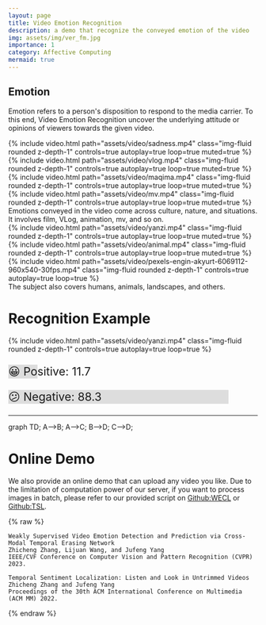 ```yaml
---
layout: page
title: Video Emotion Recognition
description: a demo that recognize the conveyed emotion of the video
img: assets/img/ver_fm.jpg
importance: 1
category: Affective Computing
mermaid: true
---
```




## Emotion

Emotion refers to a person's disposition to respond to the media carrier. To this end, Video Emotion Recognition uncover the underlying attitude or opinions of viewers towards the given video.


<div class="row mt-3">
    <div class="col-sm mt-3 mt-md-0">
        {% include video.html path="assets/video/sadness.mp4" class="img-fluid rounded z-depth-1" controls=true autoplay=true loop=true muted=true %}
    </div>
    <div class="col-sm mt-3 mt-md-0">
        {% include video.html path="assets/video/vlog.mp4" class="img-fluid rounded z-depth-1" controls=true autoplay=true loop=true muted=true %}
    </div>
    <div class="col-sm mt-3 mt-md-0">
        {% include video.html path="assets/video/maqima.mp4" class="img-fluid rounded z-depth-1" controls=true autoplay=true loop=true muted=true %}
    </div>
    <div class="col-sm mt-3 mt-md-0">
        {% include video.html path="assets/video/mv.mp4" class="img-fluid rounded z-depth-1" controls=true autoplay=true loop=true muted=true %}
    </div>
</div>
<div class="caption">
    Emotions conveyed in the video come across culture, nature, and situations.
    It involves film, VLog, animation, mv, and so on.
</div>

<div class="row mt-3">
    <div class="col-sm mt-4 mt-md-0">
        {% include video.html path="assets/video/yanzi.mp4" class="img-fluid rounded z-depth-1" controls=true autoplay=true loop=true muted=true %}
    </div>
    <div class="col-sm mt-4 mt-md-0">
        {% include video.html path="assets/video/animal.mp4" class="img-fluid rounded z-depth-1" controls=true autoplay=true loop=true muted=true %}
    </div>
    <div class="col-sm mt-4 mt-md-0">
        {% include video.html path="assets/video/pexels-engin-akyurt-6069112-960x540-30fps.mp4" class="img-fluid rounded z-depth-1" controls=true autoplay=true loop=true %}
    </div>
</div>
<div class="caption">
The subject also covers humans, animals, landscapes, and others.
</div>


# Recognition Example
<script src="mermaid.full.min.js"></script>

<div class="row">
    <div class="col-sm">
        {% include video.html path="assets/video/yanzi.mp4" class="img-fluid rounded z-depth-1" controls=true autoplay=true loop=true %}
    </div>
    <!-- <div class="col-sm mt-6 mt-md-0"> -->
    <div class="col-sm">
        <div id="pos_val_bar" style="background:#DDDDDD; width:11.7%;">
            <p id="pos_val" class="pl-5" style="font-size:23px;white-space:nowrap;">&#128512; Positive: 11.7</p>
        </div>
        <div id="neg_val_bar" style="background:#DDDDDD; width:88.3%;">
                <p id="neg_val" class="pl-5" style="font-size:23px;white-space:nowrap;">&#128533; Negative: 88.3</p>
        </div>
        <hr/>
        <div class="mermaid">
        graph TD;
        A-->B;
        A-->C;
        B-->D;
        C-->D;
        </div>
    </div>
    
</div>


# Online Demo

We also provide an online demo that can upload any video you like.
Due to the limitation of computation power of our server, if you want to process images in batch, please refer to our provided script on [Github:WECL](https://github.com/nku-zhichengzhang/WECL) or [Github:TSL](https://github.com/nku-zhichengzhang/TSL300).

{% raw %}
```
Weakly Supervised Video Emotion Detection and Prediction via Cross-Modal Temporal Erasing Network
Zhicheng Zhang, Lijuan Wang, and Jufeng Yang
IEEE/CVF Conference on Computer Vision and Pattern Recognition (CVPR) 2023.
```
```
Temporal Sentiment Localization: Listen and Look in Untrimmed Videos
Zhicheng Zhang and Jufeng Yang
Proceedings of the 30th ACM International Conference on Multimedia (ACM MM) 2022.
```
{% endraw %}
